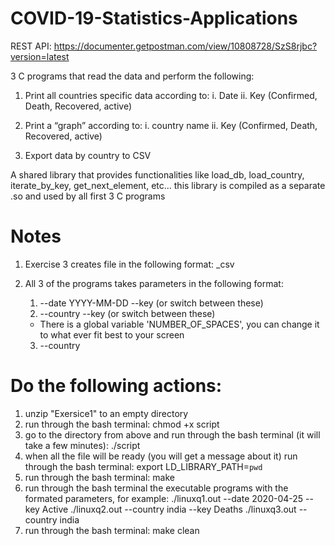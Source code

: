 # COVID-19-Statistics-Applications

REST API: https://documenter.getpostman.com/view/10808728/SzS8rjbc?version=latest

3 C programs that read the data and perform the following:
1) Print all countries specific data according to: 
  i. Date 
  ii. Key (Confirmed, Death, Recovered, active)
  
2) Print a “graph” according to: 
  i. country name 
  ii. Key (Confirmed, Death, Recovered, active)

3) Export data by country to CSV

A shared library that provides functionalities like load_db, load_country, iterate_by_key, get_next_element, etc... 
this library is compiled as a separate .so and used by all first 3 C programs

# Notes
1) Exercise 3 creates file in the following format: <country>_csv

2) All 3 of the programs takes parameters in the following format: 
    1. --date YYYY-MM-DD --key <key> (or switch between these)
    2. --country <country> --key <key> (or switch between these)
    * There is a global variable 'NUMBER_OF_SPACES', you can change it to what ever fit best to your screen
    3. --country <country>

# Do the following actions:
1) unzip "Exersice1" to an empty directory
2) run through the bash terminal: chmod +x script
3) go to the directory from above and run through the bash terminal (it will take a few minutes): ./script
4) when all the file will be ready (you will get a message about it) run through the bash terminal: export LD_LIBRARY_PATH=`pwd`
5) run through the bash terminal: make
6) run through the bash terminal the executable programs with the formated parameters, for example: 
	./linuxq1.out --date 2020-04-25 --key Active
	./linuxq2.out --country india --key Deaths
	./linuxq3.out --country india
7) run through the bash terminal: make clean
